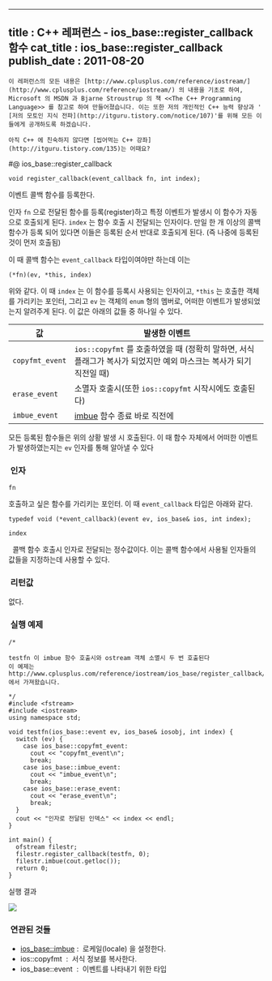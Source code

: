 ----------------
title : C++ 레퍼런스 - ios_base::register_callback 함수
cat_title :  ios_base::register_callback
publish_date : 2011-08-20
--------------



```warning
이 레퍼런스의 모든 내용은 [http://www.cplusplus.com/reference/iostream/](http://www.cplusplus.com/reference/iostream/) 의 내용을 기초로 하여, Microsoft 의 MSDN 과 Bjarne Stroustrup 의 책 <<The C++ Programming Language>> 를 참고로 하여 만들어졌습니다. 이는 또한 저의 개인적인 C++ 능력 향상과 ' [저의 모토인 지식 전파](http://itguru.tistory.com/notice/107)'를 위해 모든 이들에게 공개하도록 하겠습니다.
```

```info
아직 C++ 에 친숙하지 않다면 [씹어먹는 C++ 강좌](http://itguru.tistory.com/135)는 어때요?
```

#@ ios_base::register_callback

```cpp-formatted
void register_callback(event_callback fn, int index);
```


이벤트 콜백 함수를 등록한다.

인자 `fn` 으로 전달된 함수를 등록(register)하고 특정 이벤트가 발생시 이 함수가 자동으로 호출되게 된다. `index` 는 함수 호출 시 전달되는 인자이다. 만일 한 개 이상의 콜백 함수가 등록 되어 있다면 이들은 등록된 순서 반대로 호출되게 된다. (즉 나중에 등록된 것이 먼저 호출됨)

이 때 콜백 함수는 `event_callback` 타입이여야만 하는데 이는

```cpp-formatted
(*fn)(ev, *this, index)
```


위와 같다. 이 때 `index` 는 이 함수를 등록시 사용되는 인자이고, `*this` 는 호출한 객체를 가리키는 포인터, 그리고 `ev` 는 객체의 `enum` 형의 멤버로, 어떠한 이벤트가 발생되었는지 알려주게 된다. 이 값은 아래의 값들 중 하나일 수 있다.

|값|발생한 이벤트|
|---|--------|
|`copyfmt_event`|`ios::copyfmt` 를 호출하였을 때 (정확히 말하면, 서식 플래그가 복사가 되었지만 예외 마스크는 복사가 되기 직전일 때)|
|`erase_event`|소멸자 호출시(또한 `ios::copyfmt` 시작시에도 호출된다)|
|`imbue_event`|[imbue](http://itguru.tistory.com/158) 함수 종료 바로 직전에|

모든 등록된 함수들은 위의 상황 발생 시 호출된다. 이 때 함수 자체에서 어떠한 이벤트가 발생하였는지는 `ev` 인자를 통해 알아낼 수 있다


###  인자

`fn`

호출하고 싶은 함수를 가리키는 포인터. 이 때 `event_callback` 타입은 아래와 같다.

```cpp-formatted
typedef void (*event_callback)(event ev, ios_base& ios, int index);
```


`index`

  콜백 함수 호출시 인자로 전달되는 정수값이다. 이는 콜백 함수에서 사용될 인자들의 값들을 지정하는데 사용할 수 있다.



###  리턴값




없다.



###  실행 예제




```cpp-formatted
/*

testfn 이 imbue 함수 호출시와 ostream 객체 소멸시 두 번 호출된다
이 예제는
http://www.cplusplus.com/reference/iostream/ios_base/register_callback/
에서 가져왔습니다.

*/
#include <fstream>
#include <iostream>
using namespace std;

void testfn(ios_base::event ev, ios_base& iosobj, int index) {
  switch (ev) {
    case ios_base::copyfmt_event:
      cout << "copyfmt_event\n";
      break;
    case ios_base::imbue_event:
      cout << "imbue_event\n";
      break;
    case ios_base::erase_event:
      cout << "erase_event\n";
      break;
  }
  cout << "인자로 전달된 인덱스" << index << endl;
}

int main() {
  ofstream filestr;
  filestr.register_callback(testfn, 0);
  filestr.imbue(cout.getloc());
  return 0;
}
```


실행 결과


![](http://img1.daumcdn.net/thumb/R1920x0/?fname=http%3A%2F%2Fcfile23.uf.tistory.com%2Fimage%2F150F314E4E4E7FA61FBD71)





###  연관된 것들

*  [ios_base::imbue](http://itguru.tistory.com/158) :  로케일(locale) 을 설정한다.
* ios::copyfmt  :  서식 정보를 복사한다.
* ios_base::event  :  이벤트를 나타내기 위한 타입